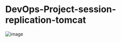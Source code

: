 # DevOps-Project-session-replication-tomcat

![image](https://github.com/user-attachments/assets/f569a429-c212-4492-bd95-620fdf4970c8)
